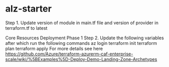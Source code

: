 # alz-starter

Step 1. Update version of module in main.tf file and version of provider in terraform.tf to latest

Core Resources Deployment Phase 1
Step 2. Update the following variables after which run the following commands
az login
terraform init
terraform plan
terraform apply
For more details see here https://github.com/Azure/terraform-azurerm-caf-enterprise-scale/wiki/%5BExamples%5D-Deploy-Demo-Landing-Zone-Archetypes

